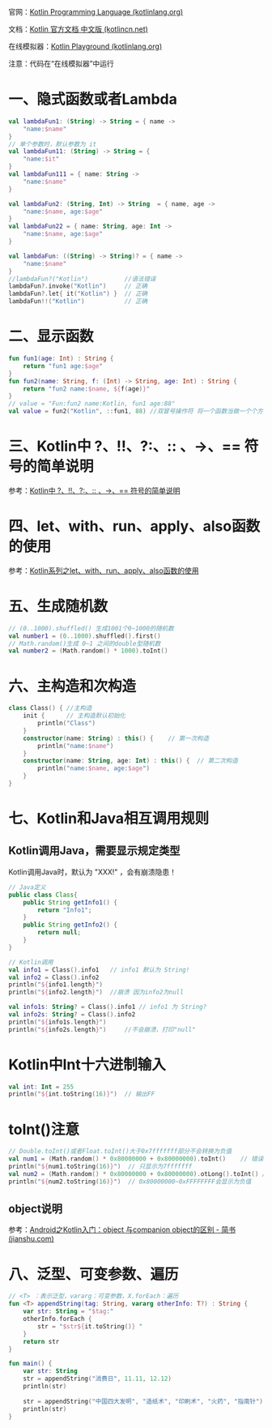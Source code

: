 官网：[Kotlin Programming Language (kotlinlang.org)](https://kotlinlang.org/)

文档：[Kotlin 官方文档 中文版 (kotlincn.net)](https://book.kotlincn.net/)

在线模拟器：[Kotlin Playground (kotlinlang.org)](https://play.kotlinlang.org/)

注意：代码在“在线模拟器”中运行

# 一、隐式函数或者Lambda

~~~kotlin
val lambdaFun1: (String) -> String = { name ->
	"name:$name"
}
// 单个参数时，默认参数为 it 
val lambdaFun11: (String) -> String = { 
    "name:$it"
}
val lambdaFun111 = { name: String ->
	"name:$name"
}

val lambdaFun2: (String, Int) -> String  = { name, age ->
    "name:$name, age:$age"
}
val lambdaFun22 = { name: String, age: Int ->
    "name:$name, age:$age"
}

val lambdaFun: ((String) -> String)? = { name ->
    "name:$name"
}
//lambdaFun?("Kotlin") 			//语法错误
lambdaFun?.invoke("Kotlin")		// 正确
lambdaFun?.let{ it("Kotlin") } 	// 正确
lambdaFun!!("Kotlin")			// 正确
~~~

# 二、显示函数

~~~kotlin
fun fun1(age: Int) : String {
    return "fun1 age:$age"
}
fun fun2(name: String, f: (Int) -> String, age: Int) : String {
    return "fun2 name:$name, ${f(age)}"
}
// value = "Fun:fun2 name:Kotlin, fun1 age:88"
val value = fun2("Kotlin", ::fun1, 88) //双冒号操作符 将一个函数当做一个个方法使用
~~~

# 三、Kotlin中 ?、!!、?:、:: 、->、== 符号的简单说明

参考：[Kotlin中 ?、!!、?:、:: 、->、== 符号的简单说明](https://blog.csdn.net/Sindyue/article/details/99625012)

# 四、let、with、run、apply、also函数的使用

参考：[Kotlin系列之let、with、run、apply、also函数的使用](https://blog.csdn.net/u013064109/article/details/78786646)

# 五、生成随机数

~~~kotlin
// (0..1000).shuffled() 生成1001个0~1000的随机数
val number1 = (0..1000).shuffled().first()   
// Math.random()生成 0~1 之间的double型随机数
val number2 = (Math.random() * 1000).toInt()
~~~

# 六、主构造和次构造

~~~kotlin
class Class() {	//主构造
    init {		// 主构造默认初始化
        println("Class")
    }
    constructor(name: String) : this() {	// 第一次构造
        println("name:$name")
    }
    constructor(name: String, age: Int) : this() {	// 第二次构造
        println("name:$name, age:$age")
    }
}
~~~

# 七、Kotlin和Java相互调用规则

## Kotlin调用Java，需要显示规定类型

Kotlin调用Java时，默认为 "XXX!" ，会有崩溃隐患！

~~~java
// Java定义
public class Class{
    public String getInfo1() {
        return "Info1";
    }
    public String getInfo2() {
        return null;
    }
}
~~~

~~~kotlin
// Kotlin调用 
val info1 = Class().info1	// info1 默认为 String!
val info2 = Class().info2
println("${info1.length}")
println("${info2.length}")	//崩溃 因为info2为null

val info1s: String? = Class().info1 // info1 为 String?
val info2s: String? = Class().info2
println("${info1s.length}")
println("${info2s.length}")		//不会崩溃，打印"null"
~~~

# Kotlin中Int十六进制输入

~~~kotlin
val int: Int = 255
println("${int.toString(16)}")	// 输出FF
~~~

# toInt()注意

~~~kotlin
// Double.toInt()或者Float.toInt()大于0x7fffffff部分不会转换为负值
val num1 = (Math.random() * 0x80000000 + 0x80000000).toInt()	// 错误
println("${num1.toString(16)}")  // 只显示为7fffffff
val num2 = (Math.random() * 0x80000000 + 0x80000000).otLong().toInt() // 正确
println("${num2.toString(16)}")  // 0x80000000~0xFFFFFFFF会显示为负值

~~~

## object说明

参考：[Android之Kotlin入门：object 与companion object的区别 - 简书 (jianshu.com)](https://www.jianshu.com/p/b4de1c94cb1d)

# 八、泛型、可变参数、遍历

~~~kotlin
// <T> ：表示泛型，vararg：可变参数，X.forEach：遍历
fun <T> appendString(tag: String, vararg otherInfo: T?) : String {
    var str: String = "$tag:"
    otherInfo.forEach {
        str = "$str${it.toString()} "
    }
    return str
}

fun main() {
	var str: String
    str = appendString("消费日", 11.11, 12.12)
    println(str)
    
    str = appendString("中国四大发明", "造纸术", "印刷术", "火药", "指南针")
    println(str)
}
~~~

